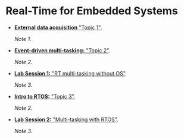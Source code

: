 # Real-Time for Embedded Systems

* [**External data acquisition** "Topic 1"](./external_data/README.md).

    *Note 1.*

* [**Event-driven multi-tasking:** "Topic 2"](./event-driven/README.md).
  
    *Note 2.*

* [**Lab Session 1:** "RT multi-tasking without OS"](./lab1/README.md).
  
    *Note 3.*

* [**Intro to RTOS:** "Topic 3"](./freeRTOS/README.md).
  
    *Note 2.*

* [**Lab Session 2:** "Multi-tasking with RTOS"](./lab2/README.md).
  
    *Note 3.*
